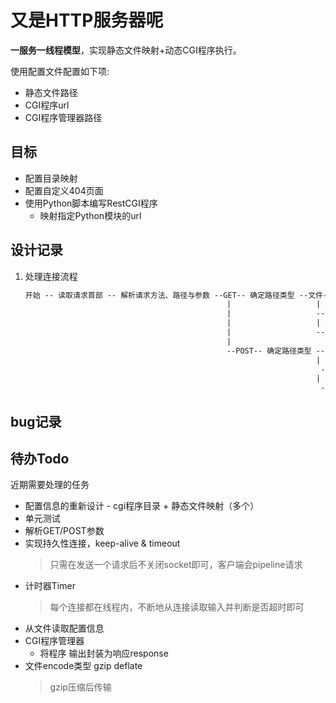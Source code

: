 # 又是HTTP服务器呢

**一服务一线程模型**，实现静态文件映射+动态CGI程序执行。

使用配置文件配置如下项:

- 静态文件路径
- CGI程序url
- CGI程序管理器路径

## 目标
- 配置目录映射
- 配置自定义404页面
- 使用Python脚本编写RestCGI程序
  - 映射指定Python模块的url

## 设计记录

1. 处理连接流程
   ```txt
   开始 -- 读取请求首部 -- 解析请求方法、路径与参数 --GET-- 确定路径类型 --文件-- 响应文件 -- 结束
                                                |                   |
                                                |                   --CGI--- 启动CGI程序 -- 读取输出字符串 -- 封装响应内容 -- 结束
                                                |                   |
                                                |                   --其它--  响应404 -- 结束
                                                |
                                                --POST-- 确定路径类型 --文件-- 响应405不运行 -- 结束
                                                                    |
                                                                     --CGI--- 读取请求体 -- 启动CGI程序 -- 读取输出字符串 -- 封装相应内容 -- 结束
                                                                    |
                                                                     --其它-- 响应404 -- 结束
   ```

## bug记录

## 待办Todo
近期需要处理的任务

- 配置信息的重新设计 - cgi程序目录 + 静态文件映射（多个）
- 单元测试
- 解析GET/POST参数
- 实现持久性连接，keep-alive & timeout
  > 只需在发送一个请求后不关闭socket即可，客户端会pipeline请求
- 计时器Timer
  > 每个连接都在线程内，不断地从连接读取输入并判断是否超时即可
- 从文件读取配置信息
- CGI程序管理器
  - 将程序 输出封装为响应response
- 文件encode类型 gzip deflate
  > gzip压缩后传输